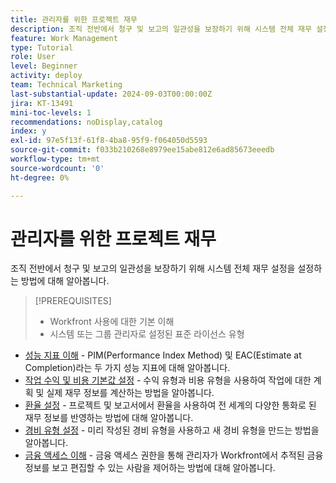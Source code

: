 ```yaml
---
title: 관리자를 위한 프로젝트 재무
description: 조직 전반에서 청구 및 보고의 일관성을 보장하기 위해 시스템 전체 재무 설정을 설정하는 방법에 대해 알아봅니다.
feature: Work Management
type: Tutorial
role: User
level: Beginner
activity: deploy
team: Technical Marketing
last-substantial-update: 2024-09-03T00:00:00Z
jira: KT-13491
mini-toc-levels: 1
recommendations: noDisplay,catalog
index: y
exl-id: 97e5f13f-61f8-4ba8-95f9-f064050d5593
source-git-commit: f033b210268e8979ee15abe812e6ad85673eeedb
workflow-type: tm+mt
source-wordcount: '0'
ht-degree: 0%

---
```


# 관리자를 위한 프로젝트 재무

조직 전반에서 청구 및 보고의 일관성을 보장하기 위해 시스템 전체 재무 설정을 설정하는 방법에 대해 알아봅니다.


>[!PREREQUISITES]
>
>* Workfront 사용에 대한 기본 이해
>* 시스템 또는 그룹 관리자로 설정된 표준 라이선스 유형

* [성능 지표 이해](understand-performance-metrics.md) - PIM(Performance Index Method) 및 EAC(Estimate at Completion)라는 두 가지 성능 지표에 대해 알아봅니다.
* [작업 수익 및 비용 기본값 설정](set-up-task-revenue-and-cost-defaults.md) - 수익 유형과 비용 유형을 사용하여 작업에 대한 계획 및 실제 재무 정보를 계산하는 방법을 알아봅니다.
* [환율 설정](set-up-exchange-rates.md) - 프로젝트 및 보고서에서 환율을 사용하여 전 세계의 다양한 통화로 된 재무 정보를 반영하는 방법에 대해 알아봅니다.
* [경비 유형 설정](set-up-expense-types.md) - 미리 작성된 경비 유형을 사용하고 새 경비 유형을 만드는 방법을 알아봅니다.
* [금융 액세스 이해](understand-financial-access.md) - 금융 액세스 권한을 통해 관리자가 Workfront에서 추적된 금융 정보를 보고 편집할 수 있는 사람을 제어하는 방법에 대해 알아봅니다.

